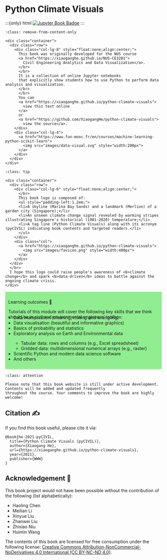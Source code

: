 # Python Climate Visuals

:::{only} html
[![Jupyter Book Badge](https://jupyterbook.org/badge.svg)](https://jupyterbook.org)
:::

```{admonition} Welcome! 👏
:class: remove-from-content-only

<div class="container">
  <div class="row">
    <div class="col-lg-8" style="float:none;align:center;">
      This book was originally developed for the NUS course
      <a href="https://xiaoganghe.github.io/NUS-CE3201">
        Civil Engineering Analytics and Data Visualization</a>.
      </br>
      </br>
      It is a collection of online Jupyter notebooks 
      that explicitly show students how to use Python to perform data analysis and visualization. 
      </br>
      </br>
      You can
      <a href="https://xiaoganghe.github.io/python-climate-visuals">
        view this text online
      </a>
      or 
      <a href="https://github.com/XiaogangHe/python-climate-visuals">
        view the source</a>.
    </div>
    <div class="col-lg-4">
      <a href="https://www.fun-mooc.fr/en/courses/machine-learning-python-scikit-learn">
        <img src="images/data-visual.svg" style="width:200px">
      </a>
    </div>
  </div>
</div>

```

```{admonition} About the logo ✨ 
:class: tip

<div class="container">
  <div class="row">
    <div class="col-lg-6" style="float:none;align:center;">
      </br>
      This book logo is composed of:
      <ul style="padding-left:1.2em;">
      <li>A skyline (Marina Bay Sands) and a landmark (Merlion) of a garden city (Singapore);</li>
      <li>An unseen climate change signal revealed by warming stripes illustrating Singapore's historical (1901-2020) temperature;</li>
      <li>A tag line (Python Climate Visuals) along with its acronym (pyCIVIL) indicating book contents and targeted readers.</li>
      </ul>
    </div>
    <div class="col">
      <a href="https://xiaoganghe.github.io/python-climate-visuals">
        <img src="images/favicon.png" style="width:400px">
      </a>
    </div>
  </div>
  </br>
  I hope this logo could raise people's awareness of <b>climate change</b> and spark <b>data-driven</b> ideas to battle against the ongoing climate crisis. 
</div>

```

<div class="admonition important" name="html-admonition" style="background: lightgreen; padding: 10px">
<p class="title">Learning outcomes 🧰</p>
Tutorials of this module will cover the following key skills that we think should be in civil and environmental engineers’ toolbox:
<ul style="padding-left:1.2em; margin-top: -15px">
<li>Data manipulation (cleaning, mining and wrangling)</li>
<li>Data visualisation (beautiful and informative graphics)</li>
<li>Basics of probability and statistics</li>
<li>Exploratory analysis on Earth and Environmental data</li>
  <ul>
  <li>Tabular data: rows and columns (e.g., Excel spreadsheet)</li>
  <li>Gridded data: multidimensional numerical arrays (e.g., raster)</li>
  </ul>
<li>Scientific Python and modern data science software</li>
<li>And others</li>
</ul>
</div>

```{admonition} Work in progress 🚧 
:class: attention

Please note that this book website is still under active development. Contents will be added and updated frequently
throughout the course. Your comments to improve the book are highly welcome! 
```

## Citation ✍️

If you find this book useful, please cite it via:
```
@book{he-2021-pyCIVIL,
  title={Python Climate Visuals (pyCIVIL)},
  author={Xiaogang He},
  url={https://xiaoganghe.github.io/python-climate-visuals},
  year={2021},
  publisher={WWW}
}
```

## Acknowledgement 🙏

This book project would not have been possible without the contribution of the following (list alphabetically):
- Haoling Chen
- Meilian Li
- Xinyue Liu
- Zhanwei Liu
- Zhixiao Niu
- Huimin Wang

The contents of this book are licensed for free consumption under the following license:
[Creative Commons Attribution-NonCommercial-NoDerivatives 4.0 International (CC BY-NC-ND 4.0)](https://creativecommons.org/licenses/by-nc-nd/4.0/).

[pyCIVIL]: https://xiaoganghe.github.io/NUS-CE3201/
[ghpages]: https://xiaoganghe.github.io/python-climate-visuals
[source]: https://github.com/XiaogangHe/python-climate-visuals

